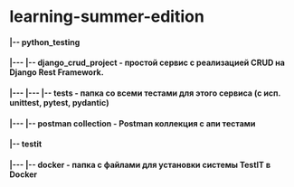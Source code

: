 # learning-summer-edition


#### |-- python_testing
#### |--- |-- django_crud_project - простой сервис с реализацией CRUD на Django Rest Framework.
#### |--- |--- |-- tests - папка со всеми тестами для этого сервиса (с исп. unittest, pytest, pydantic)
#### |--- |-- postman collection - Postman коллекция с апи тестами 


#### |-- testit
#### |--- |-- docker - папка с файлами для установки системы TestIT в Docker
